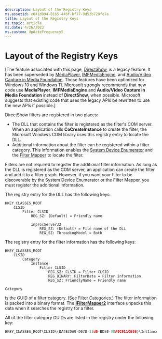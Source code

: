 ```yaml
---
description: Layout of the Registry Keys
ms.assetid: c041d094-8165-446f-bf77-0d53b728fe7a
title: Layout of the Registry Keys
ms.topic: article
ms.date: 4/26/2023
ms.custom: UpdateFrequency5
---
```


# Layout of the Registry Keys

\[The feature associated with this page, [DirectShow](/windows/win32/directshow/directshow), is a legacy feature. It has been superseded by [MediaPlayer](/uwp/api/Windows.Media.Playback.MediaPlayer), [IMFMediaEngine](/windows/win32/api/mfmediaengine/nn-mfmediaengine-imfmediaengine), and [Audio/Video Capture in Media Foundation](windows/win32/medfound/audio-video-capture-in-media-foundation). Those features have been optimized for Windows 10 and Windows 11. Microsoft strongly recommends that new code use **MediaPlayer**, **IMFMediaEngine** and **Audio/Video Capture in Media Foundation** instead of **DirectShow**, when possible. Microsoft suggests that existing code that uses the legacy APIs be rewritten to use the new APIs if possible.\]

DirectShow filters are registered in two places:

-   The DLL that contains the filter is registered as the filter's COM server. When an application calls **CoCreateInstance** to create the filter, the Microsoft Windows COM library uses this registry entry to locate the DLL.
-   Additional information about the filter can be registered within a filter category. This information enables the [System Device Enumerator](system-device-enumerator.md) and the [Filter Mapper](filter-mapper.md) to locate the filter.

Filters are not required to register the additional filter information. As long as the DLL is registered as the COM server, an application can create the filter and add it to a filter graph. However, if you want your filter to be discoverable by the System Device Enumerator or the Filter Mapper, you must register the additional information.

The registry entry for the DLL has the following keys:


```
HKEY_CLASSES_ROOT
    CLSID
        Filter CLSID 
            REG_SZ: (Default) = Friendly name

            InprocServer32
                REG_SZ: (Default) = File name of the DLL
                REG_SZ: ThreadingModel = Both
```



The registry entry for the filter information has the following keys:


```
HKEY_CLASSES_ROOT
    CLSID
        Category
            Instance
                Filter CLSID
                    REG_SZ: CLSID = Filter CLSID
                    REG_BINARY: FilterData = Filter information
                    REG_SZ: FriendlyName = Friendly name
```




```
Category
```



is the GUID of a filter category. (See [Filter Categories](filter-categories.md).) The filter information is packed into a binary format. The [**IFilterMapper2**](/windows/desktop/api/Strmif/nn-strmif-ifiltermapper2) interface unpacks this data when it searches the registry for a filter.

All of the filter category GUIDs are listed in the registry under the following key:


```C++
HKEY_CLASSES_ROOT\CLSID\{DA4E3DA0-D07D-11d0-BD50-00A0C911CE86}\Instance
```



 

 



